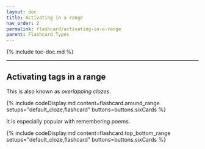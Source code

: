 ```yaml
---
layout: doc
title: Activating in a range
nav_order: 2
permalink: flashcard/activating-in-a-range
parent: Flashcard Types
---
```


{% include toc-doc.md %}

---
## Activating tags in a range

This is also known as _overlapping clozes_.

{% include codeDisplay.md content=flashcard.around_range setups="default_cloze,flashcard" buttons=buttons.sixCards %}

It is especially popular with remembering poems.

{% include codeDisplay.md content=flashcard.top_bottom_range setups="default_cloze,flashcard" buttons=buttons.sixCards %}
